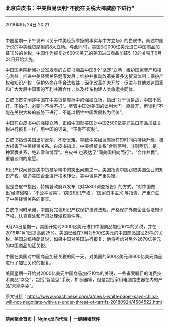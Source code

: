 ### 北京白皮书：中美贸易谈判“不能在关税大棒威胁下进行”
------------------------

<div class="published">
 <span class="date" title="中国时间">
  <time datetime="2018-09-24T20:21:10+08:00">
   2018年9月24日 20:21
  </time>
 </span>
</div>
<br/>
<div class="wsw">
 <p>
  中国星期一下午发布《关于中美经贸摩擦的事实与中方立场》的白皮书，阐述中国所说的中美经贸摩擦的8大立场。与此同时，美国对2000亿美元进口中国商品加征10%的关税，中国作为报复对600亿美元的美国进口商品加征5-10的关税于9月24日开始实施。
 </p>
 <p>
  中国国务院新闻办公室发表的白皮书涵盖中国8个“坚定”立场：维护国家尊严和核心利益；推进中美经贸关系健康发展；维护并推动改革完善多边贸易体制；保护产权和知识产权；保护外商在华合法权益；深化改革扩大开放；促进与其他发达国家和广大发展中国家的互利共赢合作，以及桂东构建人类命运共同体。
 </p>
 <p>
  白皮书首先阐述中国在中美贸易摩擦中的强硬立场，指出“对于贸易战，中国不愿打、不怕打、必要时不得不打”。尽管中国对美国的谈判大门一直敞开，但谈判“不能在关税大棒的威胁下进行，不能以牺牲中国发展权为代价”。
 </p>
 <p>
  中国在白皮书中的强硬立场，正如中国就美国对中国2500亿美元进口商品加征关税进行报复一样，用中国的话说，“不得不反制”。
 </p>
 <p>
  白皮书指责美国出尔反尔，不断发难，导致中美经贸摩擦在短时间内持续升级，极大损害了中美经贸关系。白皮书指出，中美经贸关系“合则两利，斗则两伤，是一种双赢关系，绝非零和博弈”。白皮书 也表达了“同美国相向而行”，“合作共赢”，重启谈判的意愿。
 </p>
 <p>
  知识产权问题是美中贸易争端中的突出问题之一。美国指责中国窃取美国企业的知识产权，强迫美国企业进行技术转让，美中贸易严重失衡。
 </p>
 <p>
  但是白皮书指出，特朗普政府以发布《对华301调查报告》的方式，“对中国做出‘经济侵略’，‘不公平贸易’，‘窃取知识产权’，‘国家资本主义’等指责，严重歪曲了中美经贸关系的事实。
 </p>
 <p>
  白皮书同时承诺，中国将完善知识产权保护法律法规，严格保护外商企业合法知识产权，认真查处和严肃处理侵权事件等。
 </p>
 <p>
  9月24日星期一，美国开始对2000亿美元进口中国商品加征10%的关税，并在2019年1月1日提高到25%。美国已经在7月对500亿美元的中国商品加征25%的关税。美国总统特朗普说，如果中国对美国进行报复，他将考虑对另外2670亿美元的中国商品加征关税。
 </p>
 <p>
  中国在美国对中国商品加征关税的同一天，对美国的500亿美元和600亿美元商品进行了加征关税的报复。
 </p>
 <p>
  美国星期一开始对2000亿美元中国商品加征10%的关税，一些备受瞩目的消费技术商品“幸免”，包括“智慧型”手表，扩音器等，但是包括家用电脑路由器在内的产品“未能幸免”。
 </p>
</div>

原文链接：https://www.voachinese.com/a/news-white-paper-says-china-will-not-negotiate-with-us-under-threat-of-tarrifs-20180924/4584522.html


------------------------
#### [禁闻聚合首页](https://github.com/gfw-breaker/banned-news/blob/master/README.md) &nbsp;|&nbsp; [Nginx反向代理](https://github.com/gfw-breaker/open-proxy/blob/master/README.md) &nbsp;|&nbsp;  [一键翻墙软件](https://github.com/gfw-breaker/nogfw/blob/master/README.md)